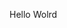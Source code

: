 Hello Wolrd




















































































































































































































































































































































































































































































































































































































































































































































































































































































































































































































































































































































































































































































































































































































































































































































































































































































































































































































































































































































































































































































































































































































































































































































































































































































































































































































































































































































































































































































































































































































































































































































